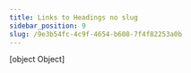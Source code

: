 ```yaml
---
title: Links to Headings no slug
sidebar_position: 9
slug: /9e3b54fc-4c9f-4654-b608-7f4f82253a0b
---
```



[object Object]